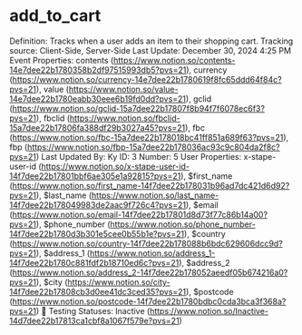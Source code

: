 # add_to_cart

Definition: Tracks when a user adds an item to their shopping cart.
Tracking source: Client-Side, Server-Side
Last Update: December 30, 2024 4:25 PM
Event Properties: contents (https://www.notion.so/contents-14e7dee22b1780358b2df97515993db5?pvs=21), currency (https://www.notion.so/currency-14e7dee22b1780619f8fc65ddd64f84c?pvs=21), value (https://www.notion.so/value-14e7dee22b1780eabb30eee6b19fd0dd?pvs=21), gclid (https://www.notion.so/gclid-15a7dee22b17807f8b94f7f6078ec6f3?pvs=21), fbclid (https://www.notion.so/fbclid-15a7dee22b17806fa388df29b3027a45?pvs=21), fbc (https://www.notion.so/fbc-15a7dee22b178018bc41ff851a689f63?pvs=21), fbp (https://www.notion.so/fbp-15a7dee22b178036ac93c9c804da2f8c?pvs=21)
Last Updated By: Ky 
ID: 3
Number: 5
User Properties: x-stape-user-id (https://www.notion.so/x-stape-user-id-14f7dee22b17801bbf6ae305e1a92815?pvs=21), $first_name (https://www.notion.so/first_name-14f7dee22b178031b96ad7dc421d6d92?pvs=21), $last_name (https://www.notion.so/last_name-14f7dee22b178049983de2aac9f726c4?pvs=21), $email (https://www.notion.so/email-14f7dee22b17801d8d73f77c86b14a00?pvs=21), $phone_number (https://www.notion.so/phone_number-14f7dee22b1780d3b301e5cee0b55b1e?pvs=21), $country (https://www.notion.so/country-14f7dee22b178088b6bdc629606dcc9d?pvs=21), $address_1 (https://www.notion.so/address_1-14f7dee22b1780c881fdf2b18710ed6c?pvs=21), $address_2 (https://www.notion.so/address_2-14f7dee22b178052aeedf05b674216a0?pvs=21), $city (https://www.notion.so/city-14f7dee22b17808cb3d0ee41dc3ced35?pvs=21), $postcode (https://www.notion.so/postcode-14f7dee22b1780bdbc0cda3bca3f368a?pvs=21)
🚥 Testing Statuses: Inactive (https://www.notion.so/Inactive-14d7dee22b17813ca1cbf8a1067f579e?pvs=21)